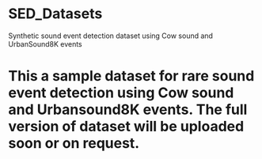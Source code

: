 # SED_Datasets
Synthetic sound event detection dataset using Cow sound and UrbanSound8K events

# This a sample dataset for rare sound event detection using Cow sound and Urbansound8K events. The full version of dataset will be uploaded soon or on request.

